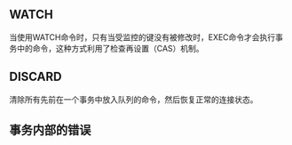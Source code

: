 ## WATCH

当使用WATCH命令时，只有当受监控的键没有被修改时，EXEC命令才会执行事务中的命令，这种方式利用了检查再设置（CAS）机制。

## DISCARD

清除所有先前在一个事务中放入队列的命令，然后恢复正常的连接状态。



## 事务内部的错误

